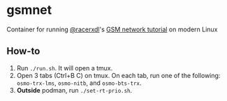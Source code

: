 # gsmnet
Container for running [@racerxdl](https://github.com/racerxdl)'s [GSM network tutorial](https://lucasteske.dev/2019/12/creating-your-own-gsm-network-with-limesdr) on modern Linux

## How-to

1. Run `./run.sh`. It will open a tmux.
2. Open 3 tabs (Ctrl+B C) on tmux. On each tab, run one of the following: `osmo-trx-lms`, `osmo-nitb`, and `osmo-bts-trx`.
3. **Outside** podman, run `./set-rt-prio.sh`.
